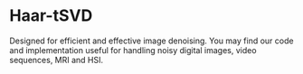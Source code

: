 # Haar-tSVD
Designed for efficient and effective image denoising. You may find our code and implementation useful for handling noisy digital images, video sequences, MRI and HSI.
